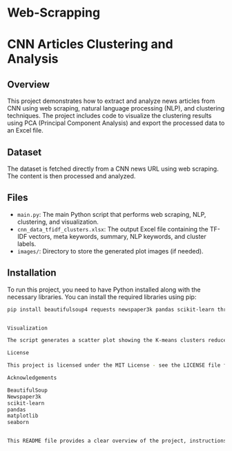 # Web-Scrapping

# CNN Articles Clustering and Analysis

## Overview
This project demonstrates how to extract and analyze news articles from CNN using web scraping, natural language processing (NLP), and clustering techniques. The project includes code to visualize the clustering results using PCA (Principal Component Analysis) and export the processed data to an Excel file.

## Dataset
The dataset is fetched directly from a CNN news URL using web scraping. The content is then processed and analyzed.

## Files
- `main.py`: The main Python script that performs web scraping, NLP, clustering, and visualization.
- `cnn_data_tfidf_clusters.xlsx`: The output Excel file containing the TF-IDF vectors, meta keywords, summary, NLP keywords, and cluster labels.
- `images/`: Directory to store the generated plot images (if needed).

## Installation
To run this project, you need to have Python installed along with the necessary libraries. You can install the required libraries using pip:
```bash
pip install beautifulsoup4 requests newspaper3k pandas scikit-learn threadpoolctl matplotlib seaborn lxml


Visualization

The script generates a scatter plot showing the K-means clusters reduced to 2D using PCA. The plot helps visualize the distribution of articles across different clusters.

License

This project is licensed under the MIT License - see the LICENSE file for details.

Acknowledgements

BeautifulSoup
Newspaper3k
scikit-learn
pandas
matplotlib
seaborn


This README file provides a clear overview of the project, instructions on how to install dependencies and run the code, and details about the functionality of the main script. Adjust the repository URL and any other specific details as necessary.

